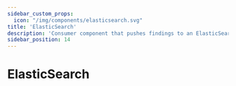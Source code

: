 ```yaml
---
sidebar_custom_props:
  icon: "/img/components/elasticsearch.svg"
title: 'ElasticSearch'
description: 'Consumer component that pushes findings to an ElasticSearch database.'
sidebar_position: 14
---
```


# ElasticSearch